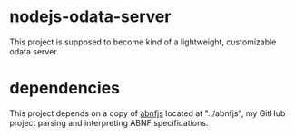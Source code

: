 # nodejs-odata-server
This project is supposed to become kind of a lightweight, customizable odata server.

# dependencies
This project depends on a copy of [abnfjs](https://github.com/datokrat/abnfjs) located at "../abnfjs", my GitHub project parsing and interpreting ABNF specifications.
